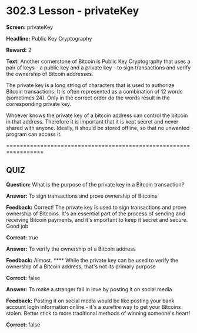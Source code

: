 # 302.3 Lesson - privateKey

**Screen:** privateKey

**Headline:** Public Key Cryptography

**Reward:** 2

**Text:** Another cornerstone of Bitcoin is Public Key Cryptography that uses a pair of keys - a public key and a private key - to sign transactions and verify the ownership of Bitcoin addresses.

The private key is a long string of characters that is used to authorize Bitcoin transactions. It is often represented as a combination of 12 words (sometimes 24). Only in the correct order do the words result in the corresponding private key.

Whoever knows the private key of a bitcoin address can control the bitcoin in that address. Therefore it is important that it is kept secret and never shared with anyone. Ideally, it should be stored offline, so that no unwanted program can access it.

\=================================================================

## QUIZ

**Question:** What is the purpose of the private key in a Bitcoin transaction?

**Answer:** To sign transactions and prove ownership of Bitcoins

**Feedback:** Correct! The private key is used to sign transactions and prove ownership of Bitcoins. It's an essential part of the process of sending and receiving Bitcoin payments, and it's important to keep it secret and secure. Good job

**Correct:** true

**Answer:** To verify the ownership of a Bitcoin address

**Feedback:** Almost. \*\*\*\* While the private key can be used to verify the ownership of a Bitcoin address, that's not its primary purpose

**Correct:** false

**Answer:** To make a stranger fall in love by posting it on social media

**Feedback:** Posting it on social media would be like posting your bank account login information online - it's a surefire way to get your Bitcoins stolen. Better stick to more traditional methods of winning someone's heart!

**Correct:** false

<figure><img src="../.gitbook/assets/302-03.png" alt=""><figcaption></figcaption></figure>
